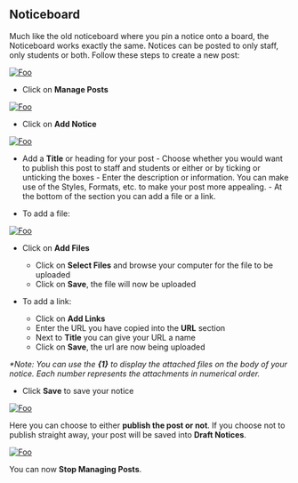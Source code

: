 ## **Noticeboard**

Much like the old noticeboard where you pin a notice onto a board, the Noticeboard works exactly the same.  Notices can be posted to only staff, only students or both.
Follow these steps to create a new post:

<a href="https://studentmanager.blob.core.windows.net/resources/7e3fc1b0-355b-4c18-9d83-5c38c4536697.png" rel="Manage Posts">![Foo](https://studentmanager.blob.core.windows.net/resources/7e3fc1b0-355b-4c18-9d83-5c38c4536697.png)
 </a>
 
 - Click on **Manage Posts**
   
 <a href="https://studentmanager.blob.core.windows.net/resources/fd1ecd1b-ea1a-4378-99ea-a7e80915db5f.png" rel="Manage Posts">![Foo](https://studentmanager.blob.core.windows.net/resources/fd1ecd1b-ea1a-4378-99ea-a7e80915db5f.png)
</a>   
  - Click on **Add Notice**
  
   <a href="https://studentmanager.blob.core.windows.net/resources/bb9c9b74-cd6d-49c4-a2d5-88547860df73.png" rel="Manage Posts">![Foo](https://studentmanager.blob.core.windows.net/resources/bb9c9b74-cd6d-49c4-a2d5-88547860df73.png)
</a>   

   - Add a **Title** or heading for your post
    - Choose whether you would want to publish this post to staff and students or either or by ticking or unticking the boxes
    - Enter the description or information.  You can make use of the Styles, Formats, etc. to make your post more appealing.
    - At the bottom of the section you can add a file or a link.  

   - To add a file:

<a href="https://studentmanager.blob.core.windows.net/resources/c32eafa2-e359-4483-a5bb-4f35ec2da2c1.png" rel="Manage Posts">![Foo](https://studentmanager.blob.core.windows.net/resources/c32eafa2-e359-4483-a5bb-4f35ec2da2c1.png)
   </a>

- Click on **Add Files**
	- Click on **Select Files** and browse your computer for the file to be uploaded
	 - Click on **Save**, the file will now be uploaded

 - To add a link:
	- Click on **Add Links**
	- Enter the URL you have copied into the **URL** section
	- Next to **Title** you can give your URL a name
	- Click on **Save**, the url are now being uploaded
  
_*Note: You can use the **{1}** to display the attached files on the body of your notice.  Each number represents the attachments in numerical order._

  - Click **Save** to save your notice

<a href="https://studentmanager.blob.core.windows.net/resources/ca728357-480e-4656-bbf3-a80656847572.png" rel="Manage Posts">![Foo](https://studentmanager.blob.core.windows.net/resources/ca728357-480e-4656-bbf3-a80656847572.png)
   </a>

Here you can choose to either **publish the post or not**.  If you choose not to publish straight away, your post will be saved into **Draft Notices**.

   <a href="https://studentmanager.blob.core.windows.net/resources/ca728357-480e-4656-bbf3-a80656847572.png" rel="Manage Posts">![Foo](https://studentmanager.blob.core.windows.net/resources/ca728357-480e-4656-bbf3-a80656847572.png)
   </a>

You can now **Stop Managing Posts**.


<!--stackedit_data:
eyJoaXN0b3J5IjpbMTAwNDU5NzY0NCw4MDUxODIyMDgsMTc2OT
gzOTc4MywxODE5MjkzMjU2LDY1NzU1NzQwMCwtMTAxMDY0Mjk3
OCwtNzIyNTEyMzc5LDk2MDk5MDI1MCwtMTMxMzgyMjgzMV19
-->